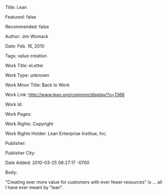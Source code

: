 Title: Lean

Featured: false

Recommended: false

Author: Jim Womack

Date: Feb. 16, 2010

Tags: value creation

Work Title: eLetter

Work Type: unknown

Work Minor Title:  Back to Work

Work Link: http://www.lean.org/common/display/?o=1366

Work Id:  

Work Pages:  

Work Rights:  Copyright

Work Rights Holder:  Lean Enterprise Institue, Inc.

Publisher:  

Publisher City:  

Date Added: 2010-03-25 06:27:17 -0700

Body:

"Creating ever more value for customers with ever fewer resources" is ... all I have ever meant by "lean".


